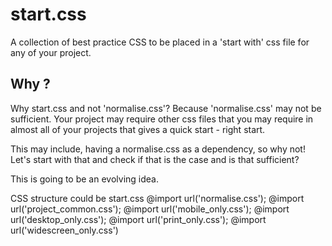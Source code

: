 start.css
=========

A collection of best practice CSS to be placed in a 'start with' css file for any of your project.

Why ?
-------
Why start.css and not 'normalise.css'? Because 'normalise.css' may not be sufficient. Your project may require other css files that you may require in almost all of your projects that gives a quick start - right start. 

This may include, having a normalise.css as a dependency, so why not! Let's start with that and check if that is the case and is that sufficient?

This is going to be an evolving idea.

CSS structure could be 
start.css
 @import url('normalise.css');
 @import url('project_common.css');
 @import url('mobile_only.css');
 @import url('desktop_only.css');
 @import url('print_only.css');
 @import url('widescreen_only.css')
 
 
 
 
 
